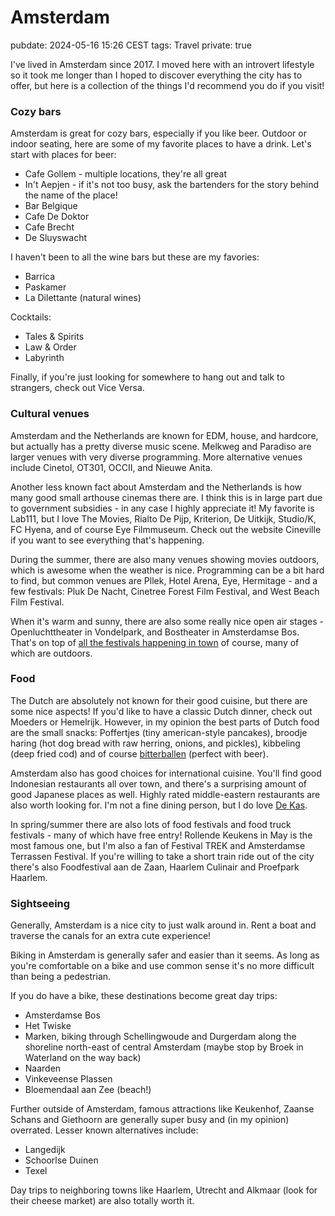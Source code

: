 # Amsterdam
pubdate: 2024-05-16 15:26 CEST
tags: Travel
private: true

I've lived in Amsterdam since 2017. I moved here with an introvert lifestyle so it took me longer than I hoped to discover everything the city has to offer, but here is a collection of the things I'd recommend you do if you visit!

### Cozy bars

Amsterdam is great for cozy bars, especially if you like beer. Outdoor or indoor seating, here are some of my favorite places to have a drink. Let's start with places for beer:

- Cafe Gollem - multiple locations, they're all great
- In't Aepjen - if it's not too busy, ask the bartenders for the story behind the name of the place!
- Bar Belgique
- Cafe De Doktor
- Cafe Brecht
- De Sluyswacht

I haven't been to all the wine bars but these are my favories:

- Barrica
- Paskamer
- La Dilettante (natural wines)

Cocktails:

- Tales & Spirits
- Law & Order
- Labyrinth

Finally, if you're just looking for somewhere to hang out and talk to strangers, check out Vice Versa.

### Cultural venues

Amsterdam and the Netherlands are known for EDM, house, and hardcore, but actually has a pretty diverse music scene.
Melkweg and Paradiso are larger venues with very diverse programming.
More alternative venues include Cinetol, OT301, OCCII, and Nieuwe Anita.

Another less known fact about Amsterdam and the Netherlands is how many good small arthouse cinemas there are. I think this is in large part due to government subsidies - in any case I highly appreciate it!
My favorite is Lab111, but I love The Movies, Rialto De Pijp, Kriterion, De Uitkijk, Studio/K, FC Hyena, and of course Eye Filmmuseum.
Check out the website Cineville if you want to see everything that's happening.

During the summer, there are also many venues showing movies outdoors, which is awesome when the weather is nice.
Programming can be a bit hard to find, but common venues are Pllek, Hotel Arena, Eye, Hermitage - and a few festivals: Pluk De Nacht, Cinetree Forest Film Festival, and West Beach Film Festival.

When it's warm and sunny, there are also some really nice open air stages - Openluchttheater in Vondelpark, and Bostheater in Amsterdamse Bos. That's on top of [all the festivals happening in town](https://festivalfans.nl/stad/amsterdam/) of course, many of which are outdoors.

### Food

The Dutch are absolutely not known for their good cuisine, but there are some nice aspects!
If you'd like to have a classic Dutch dinner, check out Moeders or Hemelrijk.
However, in my opinion the best parts of Dutch food are the small snacks: Poffertjes (tiny american-style pancakes), broodje haring (hot dog bread with raw herring, onions, and pickles), kibbeling (deep fried cod) and of course [bitterballen](https://en.wikipedia.org/wiki/Bitterballen) (perfect with beer).

Amsterdam also has good choices for international cuisine. You'll find good Indonesian restaurants all over town, and there's a surprising amount of good Japanese places as well. Highly rated middle-eastern restaurants are also worth looking for.
I'm not a fine dining person, but I do love [De Kas](https://restaurantdekas.com/).

In spring/summer there are also lots of food festivals and food truck festivals - many of which have free entry!
Rollende Keukens in May is the most famous one, but I'm also a fan of Festival TREK and Amsterdamse Terrassen Festival.
If you're willing to take a short train ride out of the city there's also Foodfestival aan de Zaan, Haarlem Culinair and Proefpark Haarlem.

### Sightseeing

Generally, Amsterdam is a nice city to just walk around in. Rent a boat and traverse the canals for an extra cute experience!

Biking in Amsterdam is generally safer and easier than it seems. As long as you're comfortable on a bike and use common sense it's no more difficult than being a pedestrian.

If you do have a bike, these destinations become great day trips:

- Amsterdamse Bos
- Het Twiske
- Marken, biking through Schellingwoude and Durgerdam along the shoreline north-east of central Amsterdam (maybe stop by Broek in Waterland on the way back)
- Naarden
- Vinkeveense Plassen
- Bloemendaal aan Zee (beach!)

Further outside of Amsterdam, famous attractions like Keukenhof, Zaanse Schans and Giethoorn are generally super busy and (in my opinion) overrated. Lesser known alternatives include:

- Langedijk
- Schoorlse Duinen
- Texel

Day trips to neighboring towns like Haarlem, Utrecht and Alkmaar (look for their cheese market) are also totally worth it.
